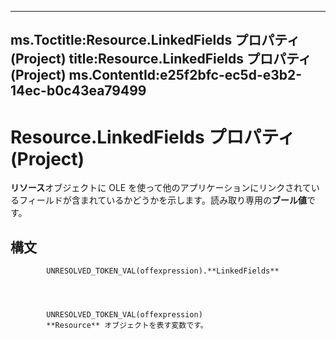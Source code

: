 

---
ms.Toctitle:Resource.LinkedFields プロパティ (Project)
title:Resource.LinkedFields プロパティ (Project)
ms.ContentId:e25f2bfc-ec5d-e3b2-14ec-b0c43ea79499
---
# Resource.LinkedFields プロパティ (Project)




**リソース**オブジェクトに OLE を使って他のアプリケーションにリンクされているフィールドが含まれているかどうかを示します。読み取り専用の**ブール値**です。

## 構文

            UNRESOLVED_TOKEN_VAL(offexpression).**LinkedFields**




            UNRESOLVED_TOKEN_VAL(offexpression)
            **Resource** オブジェクトを表す変数です。




